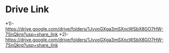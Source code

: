 # Drive Link
*1)-
https://drive.google.com/drive/folders/1JyvoGXga3mSXncWSbX8GO7HW-7SnQkrq?usp=share_link
*2)-
https://drive.google.com/drive/folders/1JyvoGXga3mSXncWSbX8GO7HW-7SnQkrq?usp=share_link